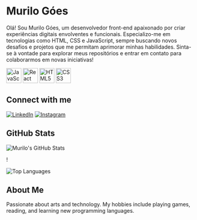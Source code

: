 # Murilo Góes

Olá! Sou Murilo Góes, um desenvolvedor front-end apaixonado por criar experiências digitais envolventes e funcionais. Especializo-me em tecnologias como HTML, CSS e JavaScript, sempre buscando novos desafios e projetos que me permitam aprimorar minhas habilidades. Sinta-se à vontade para explorar meus repositórios e entrar em contato para colaborarmos em novas iniciativas!

<p align="left">
  <img src="https://cdn.jsdelivr.net/gh/devicons/devicon/icons/javascript/javascript-original.svg" width="40" height="40" alt="JavaScript"/>
  <img src="https://cdn.jsdelivr.net/gh/devicons/devicon/icons/react/react-original.svg" width="40" height="40" alt="React"/>
  <img src="https://cdn.jsdelivr.net/gh/devicons/devicon/icons/html5/html5-original.svg" width="40" height="40" alt="HTML5"/>
  <img src="https://cdn.jsdelivr.net/gh/devicons/devicon/icons/css3/css3-original.svg" width="40" height="40" alt="CSS3"/>

</p>

## Connect with me

[![LinkedIn](https://img.shields.io/badge/-LinkedIn-blue)](https://www.linkedin.com/in/murilo-góes-b804b1318/)
[![Instagram](https://img.shields.io/badge/-Instagram-E4405F)](hhttps://www.instagram.com/goes_murilo/)


## GitHub Stats


![Murilo's GitHub Stats](https://github-readme-stats.vercel.app/api?username=seu-username&show_icons=true&theme=radical)

!

![Top Languages](https://github-readme-stats.vercel.app/api/top-langs/?username=seu-username&layout=compact&theme=radical)

## About Me
Passionate about arts and technology. My hobbies include playing games, reading, and learning new programming languages.

